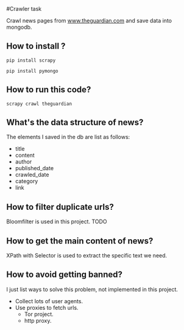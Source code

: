#Crawler task 

Crawl news pages from www.theguardian.com and save data into mongodb.

## How to install ?

`pip install scrapy`

`pip install pymongo`

## How to run this code?

`scrapy crawl theguardian`

## What's the data structure of news?
The elements I saved in the db are list as follows:

* title
* content
* author
* published_date
* crawled_date
* category
* link




## How to filter duplicate urls?
Bloomfilter is used in this project. TODO

## How to get the main content of news?
XPath with Selector is used to extract the specific text we need.


## How to avoid getting banned?
I just list ways to solve this problem, not implemented in this project.
* Collect lots of user agents.
* Use proxies to fetch urls.
    * Tor project.
    * http proxy.
    
## 

